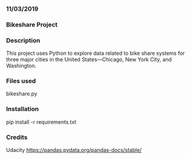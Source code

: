### 11/03/2019

### Bikeshare Project

### Description
This project uses Python to explore data related to bike share systems for three major cities in the United States—Chicago, New York City, and Washington.

### Files used
bikeshare.py

### Installation 
pip install -r requirements.txt

### Credits
Udacity
https://pandas.pydata.org/pandas-docs/stable/
